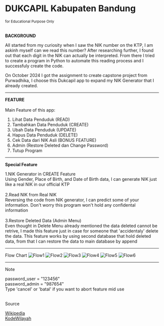 <h1>DUKCAPIL Kabupaten Bandung</h1>
<sub>for Educational Purpose Only</sub>

<br>
<br>

<b>BACKGROUND</b>

All started from my curiosity when I saw the NIK number on the KTP, I am askinh myself can we read this number?
After researching further, I found out that each digit in the NIK can actually be interpreted. From there I tried to create a program in Python to automate this reading process and I successfuly create the code.

On October 2024 I got the assignment to create capstone project from Purwadhika, I choose this Dukcapil app to expand my NIK Generator that I already created.

------------

<b>FEATURE</b>
<br>
<br>
Main Feature of this app:
  1. Lihat Data Penduduk (READ)
  2. Tambahkan Data Penduduk (CREATE)
  3. Ubah Data Penduduk (UPDATE)
  4. Hapus Data Penduduk (DELETE)
  5. Cek Data dari NIK Asli (BONUS FEATURE)
  6. Admin (Restore Deleted dan Change Password)
  7. Tutup Program

------------

<b>Special Feature</b>

  1.NIK Generator in CREATE Feature<br>
      Using Gender, Place of Birth, and Date of Birth data, I can generate NIK just like a real NIK in our official KTP<br>
      <br>
  2.Read NIK from Real NIK<br>
      Reversing the code from NIK generator, I can predict some of your information. Don't worry this program won't hold any confidental information<br>
      <br>
  3.Restore Deleted Data (Admin Menu)<br>
      Even thought in Delete Menu already mentioned the data deleted cannot be retrive, I made this feature just in case for someone that 'accidentaly' delete the data.
      This feature works by using second database that hold deleted data, from that I can restore the data to main database by append<br>

------------

Flow Chart
![Flow1](https://github.com/user-attachments/assets/17c49b54-43aa-47ee-8a22-4e8663573b11)
![Flow2](https://github.com/user-attachments/assets/275a9ec1-fd38-4506-9802-ddfe94ef5158)
![Flow3](https://github.com/user-attachments/assets/44c7f1ca-cb8a-41a4-af1f-dc043ae074f2)
![Flow4](https://github.com/user-attachments/assets/09c113c0-e2e3-436f-af7b-2f2ee107fe93)
![Flow5](https://github.com/user-attachments/assets/7bf0fa8a-1cf5-4092-b76c-9197fc07cd15)
![Flow6](https://github.com/user-attachments/assets/1987d255-798f-4dc1-93a7-312ce786d5b5)

------------

> [!NOTE]
> password_user = "123456"<br>
> password_admin = "987654"<br>
> Type 'cancel' or 'batal' if you want to abort feature mid use


<br>
Source

[Wikipedia](https://id.wikipedia.org/wiki/Daftar_kecamatan_dan_kelurahan_di_Kabupaten_Bandung)<br>
[KodeWilayah](https://kodewilayah.id/)
